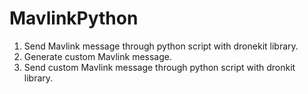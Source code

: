 # MavlinkPython

1. Send Mavlink message through python script with dronekit library.
2. Generate custom Mavlink message.
3. Send custom Mavlink message through python script with dronkit library.
